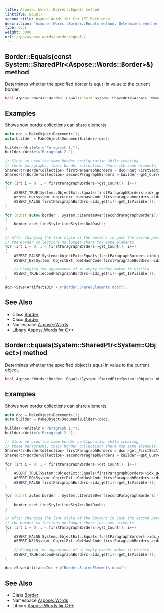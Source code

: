 ```yaml
---
title: Aspose::Words::Border::Equals method
linktitle: Equals
second_title: Aspose.Words for C++ API Reference
description: 'Aspose::Words::Border::Equals method. Determines whether the specified border is equal in value to the current border in C++.'
type: docs
weight: 3000
url: /cpp/aspose.words/border/equals/
---
```

## Border::Equals(const System::SharedPtr\<Aspose::Words::Border\>\&) method


Determines whether the specified border is equal in value to the current border.

```cpp
bool Aspose::Words::Border::Equals(const System::SharedPtr<Aspose::Words::Border> &rhs)
```


## Examples



Shows how border collections can share elements. 
```cpp
auto doc = MakeObject<Document>();
auto builder = MakeObject<DocumentBuilder>(doc);

builder->Writeln(u"Paragraph 1.");
builder->Write(u"Paragraph 2.");

// Since we used the same border configuration while creating
// these paragraphs, their border collections share the same elements.
SharedPtr<BorderCollection> firstParagraphBorders = doc->get_FirstSection()->get_Body()->get_FirstParagraph()->get_ParagraphFormat()->get_Borders();
SharedPtr<BorderCollection> secondParagraphBorders = builder->get_CurrentParagraph()->get_ParagraphFormat()->get_Borders();

for (int i = 0; i < firstParagraphBorders->get_Count(); i++)
{
    ASSERT_TRUE(System::ObjectExt::Equals(firstParagraphBorders->idx_get(i), secondParagraphBorders->idx_get(i)));
    ASSERT_EQ(System::ObjectExt::GetHashCode(firstParagraphBorders->idx_get(i)), System::ObjectExt::GetHashCode(secondParagraphBorders->idx_get(i)));
    ASSERT_FALSE(firstParagraphBorders->idx_get(i)->get_IsVisible());
}

for (const auto& border : System::IterateOver(secondParagraphBorders))
{
    border->set_LineStyle(LineStyle::DotDash);
}

// After changing the line style of the borders in just the second paragraph,
// the border collections no longer share the same elements.
for (int i = 0; i < firstParagraphBorders->get_Count(); i++)
{
    ASSERT_FALSE(System::ObjectExt::Equals(firstParagraphBorders->idx_get(i), secondParagraphBorders->idx_get(i)));
    ASSERT_NE(System::ObjectExt::GetHashCode(firstParagraphBorders->idx_get(i)), System::ObjectExt::GetHashCode(secondParagraphBorders->idx_get(i)));

    // Changing the appearance of an empty border makes it visible.
    ASSERT_TRUE(secondParagraphBorders->idx_get(i)->get_IsVisible());
}

doc->Save(ArtifactsDir + u"Border.SharedElements.docx");
```

## See Also

* Class [Border](../)
* Class [Border](../)
* Namespace [Aspose::Words](../../)
* Library [Aspose.Words for C++](../../../)
## Border::Equals(System::SharedPtr\<System::Object\>) method


Determines whether the specified object is equal in value to the current object.

```cpp
bool Aspose::Words::Border::Equals(System::SharedPtr<System::Object> obj) override
```


## Examples



Shows how border collections can share elements. 
```cpp
auto doc = MakeObject<Document>();
auto builder = MakeObject<DocumentBuilder>(doc);

builder->Writeln(u"Paragraph 1.");
builder->Write(u"Paragraph 2.");

// Since we used the same border configuration while creating
// these paragraphs, their border collections share the same elements.
SharedPtr<BorderCollection> firstParagraphBorders = doc->get_FirstSection()->get_Body()->get_FirstParagraph()->get_ParagraphFormat()->get_Borders();
SharedPtr<BorderCollection> secondParagraphBorders = builder->get_CurrentParagraph()->get_ParagraphFormat()->get_Borders();

for (int i = 0; i < firstParagraphBorders->get_Count(); i++)
{
    ASSERT_TRUE(System::ObjectExt::Equals(firstParagraphBorders->idx_get(i), secondParagraphBorders->idx_get(i)));
    ASSERT_EQ(System::ObjectExt::GetHashCode(firstParagraphBorders->idx_get(i)), System::ObjectExt::GetHashCode(secondParagraphBorders->idx_get(i)));
    ASSERT_FALSE(firstParagraphBorders->idx_get(i)->get_IsVisible());
}

for (const auto& border : System::IterateOver(secondParagraphBorders))
{
    border->set_LineStyle(LineStyle::DotDash);
}

// After changing the line style of the borders in just the second paragraph,
// the border collections no longer share the same elements.
for (int i = 0; i < firstParagraphBorders->get_Count(); i++)
{
    ASSERT_FALSE(System::ObjectExt::Equals(firstParagraphBorders->idx_get(i), secondParagraphBorders->idx_get(i)));
    ASSERT_NE(System::ObjectExt::GetHashCode(firstParagraphBorders->idx_get(i)), System::ObjectExt::GetHashCode(secondParagraphBorders->idx_get(i)));

    // Changing the appearance of an empty border makes it visible.
    ASSERT_TRUE(secondParagraphBorders->idx_get(i)->get_IsVisible());
}

doc->Save(ArtifactsDir + u"Border.SharedElements.docx");
```

## See Also

* Class [Border](../)
* Namespace [Aspose::Words](../../)
* Library [Aspose.Words for C++](../../../)
